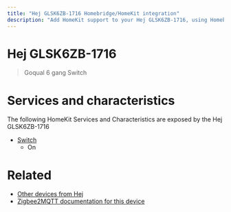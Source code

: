 ```yaml
---
title: "Hej GLSK6ZB-1716 Homebridge/HomeKit integration"
description: "Add HomeKit support to your Hej GLSK6ZB-1716, using Homebridge, Zigbee2MQTT and homebridge-z2m."
---
```

<!---
This file has been GENERATED using src/docgen/docgen.ts
DO NOT EDIT THIS FILE MANUALLY!
-->
# Hej GLSK6ZB-1716
> Goqual 6 gang Switch


# Services and characteristics
The following HomeKit Services and Characteristics are exposed by
the Hej GLSK6ZB-1716

* [Switch](../../switch.md)
  * On


# Related
* [Other devices from Hej](../index.md#hej)
* [Zigbee2MQTT documentation for this device](https://www.zigbee2mqtt.io/devices/GLSK6ZB-1716.html)